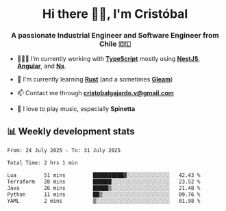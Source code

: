 <h1 align="center">Hi there ✌🏻, I'm Cristóbal</h1>
<h3 align="center">A passionate Industrial Engineer and Software Engineer from Chile 🇨🇱</h3>

- 🧑🏻‍💻 I’m currently working with **[TypeScript](https://www.typescriptlang.org)** mostly using **[NestJS](https://nestjs.com)**, **[Angular](https://angular.io)**, and **[Nx](https://nx.dev)**.

- 🌱 I'm currently learning **[Rust](https://www.rust-lang.org)** (and a sometimes **[Gleam](https://gleam.run/)**)

- 📫 Contact me through **cristobalgajardo.v@gmail.com**

- 🎸 I love to play music, especially **Spinetta**

## 📊 Weekly development stats

<!--START_SECTION:waka-->

```txt
From: 24 July 2025 - To: 31 July 2025

Total Time: 2 hrs 1 min

Lua         51 mins         ██████████▓░░░░░░░░░░░░░░   42.43 %
Terraform   28 mins         ██████░░░░░░░░░░░░░░░░░░░   23.52 %
Java        26 mins         █████▒░░░░░░░░░░░░░░░░░░░   21.48 %
Python      11 mins         ██▒░░░░░░░░░░░░░░░░░░░░░░   09.76 %
YAML        2 mins          ▒░░░░░░░░░░░░░░░░░░░░░░░░   01.98 %
```

<!--END_SECTION:waka-->
